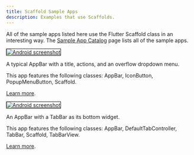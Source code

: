 ```yaml
---
title: Scaffold Sample Apps
description: Examples that use Scaffolds.
---
```


All of the sample apps listed here use the Flutter Scaffold class in
an interesting way. The [Sample App Catalog](/catalog/samples) page
lists all of the sample apps.

<div class="container-fluid">
  <div class="lavish-table-row-mb">
    <a href="/catalog/samples/basic-app-bar">
      <div class="col-lg-3">
        <img style="border:1px solid #000000" src="https://storage.googleapis.com/flutter-catalog/cb4a54db8fb3726bf4293b9cc5cb12ce16883803/basic_app_bar_small.png" alt="Android screenshot" class="img-fluid">
      </div>
   </a>
    <div class="col-lg-9">
      <p>
        A typical AppBar with a title, actions, and an overflow dropdown menu.
      </p>
      <p>
        This app features the following classes: AppBar, IconButton, PopupMenuButton, Scaffold.
      </p>
      <p>
        <a href="/catalog/samples/basic-app-bar">Learn more</a>.
      </p>
    </div>
  </div>

  <div class="lavish-table-row-mb">
    <a href="/catalog/samples/tabbed-app-bar">
      <div class="col-lg-3">
        <img style="border:1px solid #000000" src="https://storage.googleapis.com/flutter-catalog/cb4a54db8fb3726bf4293b9cc5cb12ce16883803/tabbed_app_bar_small.png" alt="Android screenshot" class="img-fluid">
      </div>
   </a>
    <div class="col-lg-9">
      <p>
        An AppBar with a TabBar as its bottom widget.
      </p>
      <p>
        This app features the following classes: AppBar, DefaultTabController, TabBar, Scaffold, TabBarView.
      </p>
      <p>
        <a href="/catalog/samples/tabbed-app-bar">Learn more</a>.
      </p>
    </div>
  </div>
</div>
